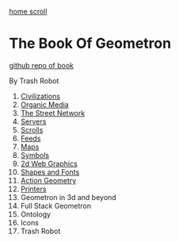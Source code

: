 [home scroll](scrolls/home)

# The Book Of Geometron

[github repo of book](https://github.com/LafeLabs/bookofgeometron)

By Trash Robot

 1. [Civilizations](scrolls/civilizations.md)
 2. [Organic Media](scrolls/organicmedia.md)
 3. [The Street Network](scrolls/streetnetwork.md)
 4. [Servers](scrolls/servers.md)
 5. [Scrolls](scrolls/scrolls.md)
 6. [Feeds](scrolls/feeds.md)
 7. [Maps](scrolls/maps.md)
 8. [Symbols](scrolls/symbols.md)
 9. [2d Web Graphics](scrolls/web2d.md)
 10. [Shapes and Fonts](scrolls/shapes.md)
 11. [Action Geometry](scrolls/actiongeometry.md)
 12. [Printers](scrolls/printers.md)
 13. Geometron in 3d and beyond
 14. Full Stack Geometron
 15. Ontology
 16. Icons
 17. Trash Robot